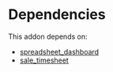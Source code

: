# Dependencies

This addon depends on:

- [spreadsheet_dashboard](https://github.com/bringout/oca-ocb-report/tree/06d833e583a8e76b6c61037addb19154a3fb0dd9/odoo-bringout-oca-ocb-spreadsheet_dashboard)
- [sale_timesheet](https://github.com/bringout/oca-ocb-sale/tree/3e269fa48ad4d81d3305977a3a962b1dc0f75ef3/odoo-bringout-oca-ocb-sale_timesheet)
